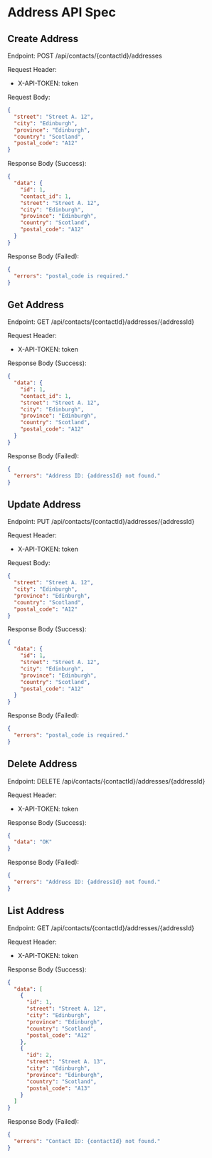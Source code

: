 # Address API Spec

## Create Address

Endpoint: POST /api/contacts/{contactId}/addresses

Request Header:
- X-API-TOKEN: token

Request Body:

```json
{
  "street": "Street A. 12",
  "city": "Edinburgh",
  "province": "Edinburgh",
  "country": "Scotland",
  "postal_code": "A12"
}
```

Response Body (Success):

```json
{
  "data": {
    "id": 1,
    "contact_id": 1,
    "street": "Street A. 12",
    "city": "Edinburgh",
    "province": "Edinburgh",
    "country": "Scotland",
    "postal_code": "A12"
  }
}
```

Response Body (Failed):

```json
{
  "errors": "postal_code is required."
}
```

## Get Address

Endpoint: GET /api/contacts/{contactId}/addresses/{addressId}

Request Header:
- X-API-TOKEN: token

Response Body (Success):

```json
{
  "data": {
    "id": 1,
    "contact_id": 1,
    "street": "Street A. 12",
    "city": "Edinburgh",
    "province": "Edinburgh",
    "country": "Scotland",
    "postal_code": "A12"
  }
}
```

Response Body (Failed):

```json
{
  "errors": "Address ID: {addressId} not found."
}
```

## Update Address

Endpoint: PUT /api/contacts/{contactId}/addresses/{addressId}

Request Header:
- X-API-TOKEN: token

Request Body:

```json
{
  "street": "Street A. 12",
  "city": "Edinburgh",
  "province": "Edinburgh",
  "country": "Scotland",
  "postal_code": "A12"
}
```

Response Body (Success):

```json
{
  "data": {
    "id": 1,
    "street": "Street A. 12",
    "city": "Edinburgh",
    "province": "Edinburgh",
    "country": "Scotland",
    "postal_code": "A12"
  }
}
```

Response Body (Failed):

```json
{
  "errors": "postal_code is required."
}
```

## Delete Address

Endpoint: DELETE /api/contacts/{contactId}/addresses/{addressId}

Request Header:
- X-API-TOKEN: token

Response Body (Success):

```json
{
  "data": "OK"
}
```

Response Body (Failed):

```json
{
  "errors": "Address ID: {addressId} not found."
}
```

## List Address

Endpoint: GET /api/contacts/{contactId}/addresses/{addressId}

Request Header:
- X-API-TOKEN: token

Response Body (Success):

```json
{
  "data": [
    {
      "id": 1,
      "street": "Street A. 12",
      "city": "Edinburgh",
      "province": "Edinburgh",
      "country": "Scotland",
      "postal_code": "A12"
    },
    {
      "id": 2,
      "street": "Street A. 13",
      "city": "Edinburgh",
      "province": "Edinburgh",
      "country": "Scotland",
      "postal_code": "A13"
    }
  ]
}
```

Response Body (Failed):

```json
{
  "errors": "Contact ID: {contactId} not found."
}
```